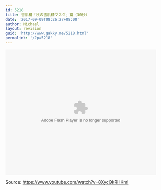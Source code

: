 ```yaml
---
id: 5218
title: 雪肌精「秋の雪肌精マスク」篇（30秒）
date: '2017-09-09T08:26:27+08:00'
author: Michael
layout: revision
guid: 'http://www.gakky.me/5218.html'
permalink: '/?p=5218'
---
```


<embed align="middle" height="400" src="http://player.youku.com/player.php/sid/XMzAxNDExNTk2OA==/v.swf" type="application/x-shockwave-flash" width="480"></embed>

Source: <https://www.youtube.com/watch?v=8XycQkRHKmI>